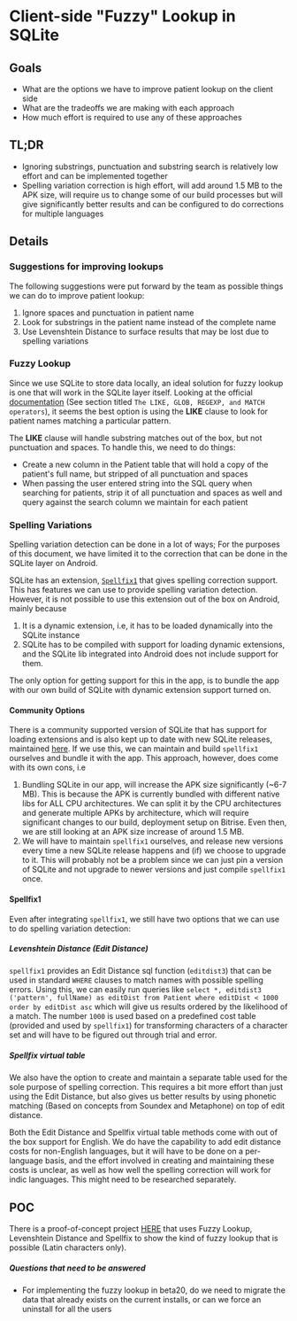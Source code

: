 # Client-side "Fuzzy" Lookup in SQLite

## Goals
- What are the options we have to improve patient lookup on the client side
- What are the tradeoffs we are making with each approach
- How much effort is required to use any of these approaches

## TL;DR
- Ignoring substrings, punctuation and substring search is relatively low effort and can be implemented together
- Spelling variation correction is high effort, will add around 1.5 MB to the APK size, will require us to change some of our build processes but will give significantly better results and can be configured to do corrections for multiple languages

## Details
### Suggestions for improving lookups
The following suggestions were put forward by the team as possible things we can do to improve patient lookup:
1. Ignore spaces and punctuation in patient name
2. Look for substrings in the patient name instead of the complete name
3. Use Levenshtein Distance to surface results that may be lost due to spelling variations

### Fuzzy Lookup
Since we use SQLite to store data locally, an ideal solution for fuzzy lookup is one that will work in the SQLite layer itself. Looking at the official [documentation](https://www.sqlite.org/lang_expr.html) (See section titled `The LIKE, GLOB, REGEXP, and MATCH operators`), it seems the best option is using the **LIKE** clause to look for patient names matching a particular pattern.

The **LIKE** clause will handle substring matches out of the box, but not punctuation and spaces. To handle this, we need to do things:
- Create a new column in the Patient table that will hold a copy of the patient's full name, but stripped of all punctuation and spaces
- When passing the user entered string into the SQL query when searching for patients, strip it of all punctuation and spaces as well and query against the search column we maintain for each patient

### Spelling Variations
Spelling variation detection can be done in a lot of ways; For the purposes of this document, we have limited it to the correction that can be done in the SQLite layer on Android.

SQLite has an extension, [`Spellfix1`](https://www.sqlite.org/spellfix1.html) that gives spelling correction support. This has features we can use to provide spelling variation detection. However, it is not possible to use this extension out of the box on Android, mainly because
1. It is a dynamic extension, i.e, it has to be loaded dynamically into the SQLite instance
2. SQLite has to be compiled with support for loading dynamic extensions, and the SQLite lib integrated into Android does not include support for them.

The only option for getting support for this in the app, is to bundle the app with our own build of SQLite with dynamic extension support turned on.

#### Community Options
There is a community supported version of SQLite that has support for loading extensions and is also kept up to date with new SQLite releases, maintained [here](https://github.com/requery/sqlite-android). If we use this, we can maintain and build `spellfix1` ourselves and bundle it with the app. This approach, however, does come with its own cons, i.e
1. Bundling SQLite in our app, will increase the APK size significantly (~6-7 MB). This is because the APK is currently bundled with different native libs for ALL CPU architectures. We can split it by the CPU architectures and generate multiple APKs by architecture, which will require significant changes to our build, deployment setup on Bitrise. Even then, we are still looking at an APK size increase of around 1.5 MB.
2. We will have to maintain `spellfix1` ourselves, and release new versions every time a new SQLite release happens and (if) we choose to upgrade to it. This will probably not be a problem since we can just pin a version of SQLite and not upgrade to newer versions and just compile `spellfix1` once.

#### Spellfix1
Even after integrating `spellfix1`, we still have two options that we can use to do spelling variation detection:

##### Levenshtein Distance (Edit Distance)
`spellfix1` provides an Edit Distance sql function (`editdist3`) that can be used in standard `WHERE` clauses to match names with possible spelling errors. Using this, we can easily run queries like `select *, editdist3 ('pattern', fullName) as editDist from Patient where editDist < 1000 order by editDist asc` which will give us results ordered by the likelihood of a match. The number `1000` is used based on a predefined cost table (provided and used by `spellfix1`) for transforming characters of a character set and will have to be figured out through trial and error.

##### Spellfix virtual table
We also have the option to create and maintain a separate table used for the sole purpose of spelling correction. This requires a bit more effort than just using the Edit Distance, but also gives us better results by using phonetic matching (Based on concepts from Soundex and Metaphone) on top of edit distance.

Both the Edit Distance and Spellfix virtual table methods come with out of the box support for English. We do have the capability to add edit distance costs for non-English languages, but it will have to be done on a per-language basis, and the effort involved in creating and maintaining these costs is unclear, as well as how well the spelling correction will work for indic languages. This might need to be researched separately.

## POC
There is a proof-of-concept project [HERE](https://github.com/vinaysshenoy/SQLiteSpellfix) that uses Fuzzy Lookup, Levenshtein Distance and Spellfix to show the kind of fuzzy lookup that is possible (Latin characters only).

##### Questions that need to be answered
- For implementing the fuzzy lookup in beta20, do we need to migrate the data that already exists on the current installs, or can we force an uninstall for all the users

